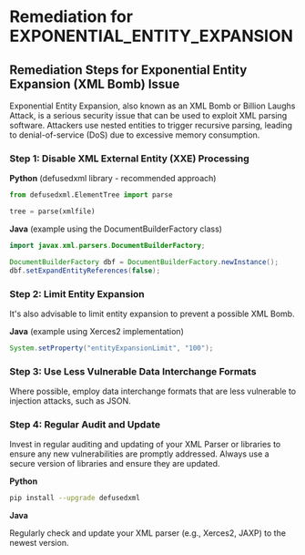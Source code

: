 # Remediation for EXPONENTIAL_ENTITY_EXPANSION

## Remediation Steps for Exponential Entity Expansion (XML Bomb) Issue

Exponential Entity Expansion, also known as an XML Bomb or Billion Laughs Attack, is a serious security issue that can be used to exploit XML parsing software. Attackers use nested entities to trigger recursive parsing, leading to denial-of-service (DoS) due to excessive memory consumption.

### Step 1: Disable XML External Entity (XXE) Processing

**Python** (defusedxml library - recommended approach)

```python
from defusedxml.ElementTree import parse

tree = parse(xmlfile)
```

**Java** (example using the DocumentBuilderFactory class)

```java
import javax.xml.parsers.DocumentBuilderFactory;

DocumentBuilderFactory dbf = DocumentBuilderFactory.newInstance();
dbf.setExpandEntityReferences(false);
```

### Step 2: Limit Entity Expansion

It's also advisable to limit entity expansion to prevent a possible XML Bomb.

**Java** (example using Xerces2 implementation)

```java
System.setProperty("entityExpansionLimit", "100");
```

### Step 3: Use Less Vulnerable Data Interchange Formats

Where possible, employ data interchange formats that are less vulnerable to injection attacks, such as JSON.

### Step 4: Regular Audit and Update

Invest in regular auditing and updating of your XML Parser or libraries to ensure any new vulnerabilities are promptly addressed. Always use a secure version of libraries and ensure they are updated.

**Python**

```bash
pip install --upgrade defusedxml
```

**Java**

Regularly check and update your XML parser (e.g., Xerces2, JAXP) to the newest version.